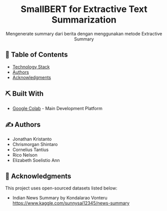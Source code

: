 <h1 align="center">SmallBERT for Extractive Text Summarization</h1>
<p align="center"> Mengenerate summary dari berita dengan menggunakan metode Extractive Summary </p>

## 📝 Table of Contents
- [Technology Stack](#tech_stack)
- [Authors](#authors)
- [Acknowledgments](#acknowledgments)

## ⛏️ Built With <a name = "tech_stack"></a>
- [Google Colab](https://colab.research.google.com/) - Main Development Platform

## ✍️ Authors <a name = "authors"></a>
- Jonathan Kristanto
- Chrismorgan Shintaro
- Cornelius Tantius
- Rico Nelson
- Elizabeth Soelistio Ann

## 🎉 Acknowledgments <a name = "acknowledgments"></a>
This project uses open-sourced datasets listed below:
- Indian News Summary by Kondalarao Vonteru
https://www.kaggle.com/sunnysai12345/news-summary
